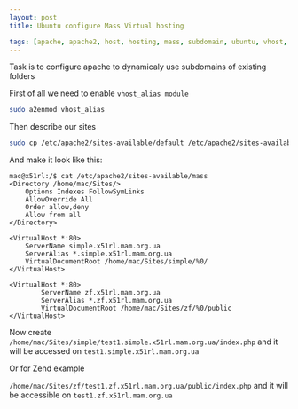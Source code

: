 ```yaml
---
layout: post
title: Ubuntu configure Mass Virtual hosting

tags: [apache, apache2, host, hosting, mass, subdomain, ubuntu, vhost, virtualhost]
---
```


Task is to configure apache to dynamicaly use subdomains of existing folders

First of all we need to enable `vhost_alias module`

```sh
sudo a2enmod vhost_alias
```

Then describe our sites

```sh
sudo cp /etc/apache2/sites-available/default /etc/apache2/sites-available/mass
```

And make it look like this:

```
mac@x51rl:/$ cat /etc/apache2/sites-available/mass
<Directory /home/mac/Sites/>
    Options Indexes FollowSymLinks
    AllowOverride All
    Order allow,deny
    Allow from all
</Directory>

<VirtualHost *:80>
    ServerName simple.x51rl.mam.org.ua
    ServerAlias *.simple.x51rl.mam.org.ua
    VirtualDocumentRoot /home/mac/Sites/simple/%0/
</VirtualHost>

<VirtualHost *:80>
        ServerName zf.x51rl.mam.org.ua
        ServerAlias *.zf.x51rl.mam.org.ua
        VirtualDocumentRoot /home/mac/Sites/zf/%0/public
</VirtualHost>
```

Now create `/home/mac/Sites/simple/test1.simple.x51rl.mam.org.ua/index.php` and it will be accessed on `test1.simple.x51rl.mam.org.ua`

Or for Zend example

`/home/mac/Sites/zf/test1.zf.x51rl.mam.org.ua/public/index.php` and it will be accessible on `test1.zf.x51rl.mam.org.ua`
